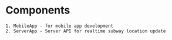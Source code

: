 # Components
    1. MobileApp - for mobile app development
    2. ServerApp - Server API for realtime subway location update 